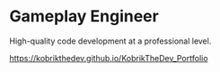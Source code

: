 # Gameplay Engineer
High-quality code development at a professional level.

https://kobrikthedev.github.io/KobrikTheDev_Portfolio
